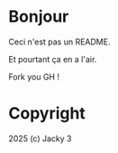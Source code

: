 # Bonjour

Ceci n'est pas un README.

Et pourtant ça en a l'air.

Fork you GH !

# Copyright

2025 (c) Jacky 3
